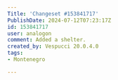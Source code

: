 ```yaml
---
Title: 'Changeset #153841717'
PublishDate: 2024-07-12T07:23:17Z
id: 153841717
user: analogon
comment: Added a shelter.
created_by: Vespucci 20.0.4.0
tags:
- Montenegro

---
```

